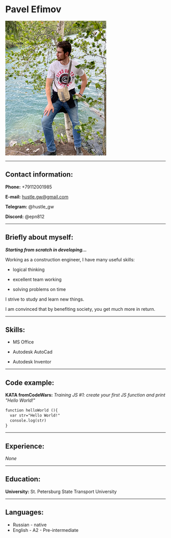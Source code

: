 # Pavel Efimov
![Photo](https://github.com/EPN812/Docs/blob/main/Images/IMG_4135.PNG "Pavel Efimov")

----
## Contact information:
**Phone:** +79112001985

**E-mail:** hustle.gw@gmail.com

**Telegram:** @hustle_gw

**Discord:** @epn812

----
## Briefly about myself:
***Starting from scratch in developing...***

Working as a construction engineer, I have many useful skills:

* logical thinking

* excellent team working

* solving problems on time

I strive to study and learn new things.

I am convinced that by benefiting society, you get much more in return.

----
## Skills:

* MS Office

* Autodesk AutoCad

* Autodesk Inventor

----
## Code example:
**KATA fromCodeWars:** *Training JS #1: create your first JS function and print "Hello World!"*

```
function helloWorld (){
  var str="Hello World!"
  console.log(str)
}
```
----
## Experience:

*None*

----
## Education:

**University:** St. Petersburg State Transport University

----
## Languages:

* Russian - native
* English - A2 - Pre-intermediate
